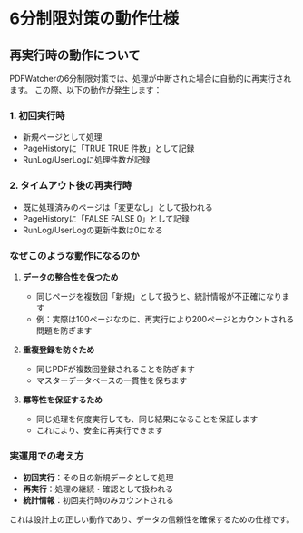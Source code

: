 # 6分制限対策の動作仕様

## 再実行時の動作について

PDFWatcherの6分制限対策では、処理が中断された場合に自動的に再実行されます。
この際、以下の動作が発生します：

### 1. 初回実行時
- 新規ページとして処理
- PageHistoryに「TRUE TRUE 件数」として記録
- RunLog/UserLogに処理件数が記録

### 2. タイムアウト後の再実行時
- 既に処理済みのページは「変更なし」として扱われる
- PageHistoryに「FALSE FALSE 0」として記録
- RunLog/UserLogの更新件数は0になる

### なぜこのような動作になるのか

1. **データの整合性を保つため**
   - 同じページを複数回「新規」として扱うと、統計情報が不正確になります
   - 例：実際は100ページなのに、再実行により200ページとカウントされる問題を防ぎます

2. **重複登録を防ぐため**
   - 同じPDFが複数回登録されることを防ぎます
   - マスターデータベースの一貫性を保ちます

3. **冪等性を保証するため**
   - 同じ処理を何度実行しても、同じ結果になることを保証します
   - これにより、安全に再実行できます

### 実運用での考え方

- **初回実行**：その日の新規データとして処理
- **再実行**：処理の継続・確認として扱われる
- **統計情報**：初回実行時のみカウントされる

これは設計上の正しい動作であり、データの信頼性を確保するための仕様です。